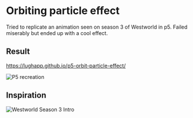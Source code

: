 # Orbiting particle effect
Tried to replicate an animation seen on season 3 of Westworld in p5.
Failed miserably but ended up with a cool effect.

## Result
https://lughapp.github.io/p5-orbit-particle-effect/

![P5 recreation](https://firebasestorage.googleapis.com/v0/b/applughwebsite.appspot.com/o/projects%2Fp5_orbit_1.gif?alt=media&token=80b77f06-2db4-42b3-8d4e-e86d38846892)

## Inspiration
![Westworld Season 3 Intro](https://firebasestorage.googleapis.com/v0/b/applughwebsite.appspot.com/o/projects%2Fp5_orbit_2.jpg?alt=media&token=1ce26ff5-3bbe-4e34-8b13-7c33c30e7772)
